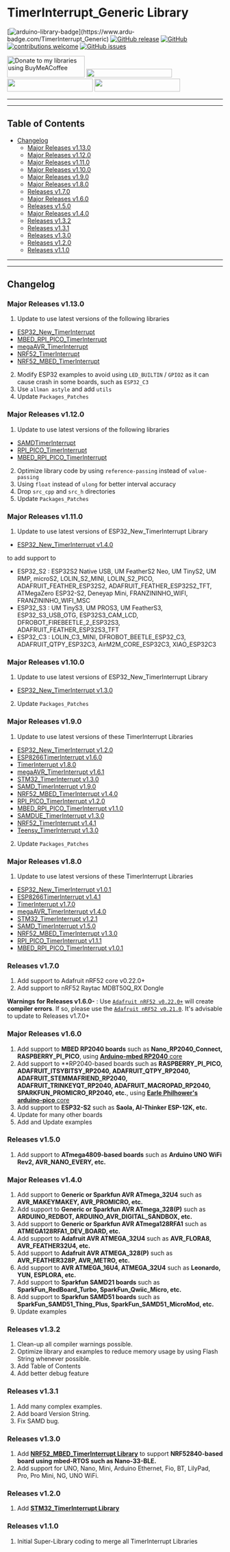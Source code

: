 # TimerInterrupt_Generic Library

[![arduino-library-badge](https://www.ardu-badge.com/badge/TimerInterrupt_Generic.svg?)](https://www.ardu-badge.com/TimerInterrupt_Generic)
[![GitHub release](https://img.shields.io/github/release/khoih-prog/TimerInterrupt_Generic.svg)](https://github.com/khoih-prog/TimerInterrupt_Generic/releases)
[![GitHub](https://img.shields.io/github/license/mashape/apistatus.svg)](https://github.com/khoih-prog/TimerInterrupt_Generic/blob/main/LICENSE)
[![contributions welcome](https://img.shields.io/badge/contributions-welcome-brightgreen.svg?style=flat)](#Contributing)
[![GitHub issues](https://img.shields.io/github/issues/khoih-prog/TimerInterrupt_Generic.svg)](http://github.com/khoih-prog/TimerInterrupt_Generic/issues)



<a href="https://www.buymeacoffee.com/khoihprog6" title="Donate to my libraries using BuyMeACoffee"><img src="https://cdn.buymeacoffee.com/buttons/v2/default-yellow.png" alt="Donate to my libraries using BuyMeACoffee" style="height: 50px !important;width: 181px !important;" ></a>
<a href="https://www.buymeacoffee.com/khoihprog6" title="Donate to my libraries using BuyMeACoffee"><img src="https://img.shields.io/badge/buy%20me%20a%20coffee-donate-orange.svg?logo=buy-me-a-coffee&logoColor=FFDD00" style="height: 20px !important;width: 200px !important;" ></a>
<a href="https://profile-counter.glitch.me/khoih-prog/count.svg" title="Total khoih-prog Visitor count"><img src="https://profile-counter.glitch.me/khoih-prog/count.svg" style="height: 30px;width: 200px;"></a>
<a href="https://profile-counter.glitch.me/khoih-prog-TimerInterrupt_Generic/count.svg" title="TimerInterrupt_Generic Visitor count"><img src="https://profile-counter.glitch.me/khoih-prog-TimerInterrupt_Generic/count.svg" style="height: 30px;width: 200px;"></a>

---
---

## Table of Contents

* [Changelog](#changelog)
  * [Major Releases v1.13.0](#major-releases-v1130)
  * [Major Releases v1.12.0](#major-releases-v1120)
  * [Major Releases v1.11.0](#major-releases-v1110)
  * [Major Releases v1.10.0](#major-releases-v1100)
  * [Major Releases v1.9.0](#major-releases-v190)
  * [Major Releases v1.8.0](#major-releases-v180)
  * [Releases v1.7.0](#releases-v170)
  * [Major Releases v1.6.0](#major-releases-v160)
  * [Releases v1.5.0](#releases-v150)
  * [Major Releases v1.4.0](#major-releases-v140)
  * [Releases v1.3.2](#releases-v132)
  * [Releases v1.3.1](#releases-v131)
  * [Releases v1.3.0](#releases-v130)
  * [Releases v1.2.0](#releases-v120)
  * [Releases v1.1.0](#releases-v110)


---
---

## Changelog

### Major Releases v1.13.0

1. Update to use latest versions of the following libraries
- [ESP32_New_TimerInterrupt](https://github.com/khoih-prog/ESP32_New_TimerInterrupt)
- [MBED_RPI_PICO_TimerInterrupt](https://github.com/khoih-prog/MBED_RPI_PICO_TimerInterrupt)
- [megaAVR_TimerInterrupt](https://github.com/khoih-prog/megaAVR_TimerInterrupt)
- [NRF52_TimerInterrupt](https://github.com/khoih-prog/NRF52_TimerInterrupt)
- [NRF52_MBED_TimerInterrupt](https://github.com/khoih-prog/NRF52_MBED_TimerInterrupt)
2. Modify ESP32 examples to avoid using `LED_BUILTIN` / `GPIO2` as it can cause crash in some boards, such as `ESP32_C3`
3. Use `allman astyle` and add `utils`
4. Update `Packages_Patches`

### Major Releases v1.12.0

1. Update to use latest versions of the following libraries
- [SAMDTimerInterrupt](https://github.com/khoih-prog/SAMDTimerInterrupt)
- [RPI_PICO_TimerInterrupt](https://github.com/khoih-prog/RPI_PICO_TimerInterrupt)
- [MBED_RPI_PICO_TimerInterrupt](https://github.com/khoih-prog/MBED_RPI_PICO_TimerInterrupt)
2. Optimize library code by using `reference-passing` instead of `value-passing`
3. Using `float` instead of `ulong` for better interval accuracy
4. Drop `src_cpp` and `src_h` directories
5. Update `Packages_Patches`


### Major Releases v1.11.0

1. Update to use latest versions of ESP32_New_TimerInterrupt Library

  - [ESP32_New_TimerInterrupt v1.4.0](https://github.com/khoih-prog/ESP32_New_TimerInterrupt)
  
  to add support to 
  - ESP32_S2 : ESP32S2 Native USB, UM FeatherS2 Neo, UM TinyS2, UM RMP, microS2, LOLIN_S2_MINI, LOLIN_S2_PICO, ADAFRUIT_FEATHER_ESP32S2, ADAFRUIT_FEATHER_ESP32S2_TFT, ATMegaZero ESP32-S2, Deneyap Mini, FRANZININHO_WIFI, FRANZININHO_WIFI_MSC
  - ESP32_S3 : UM TinyS3, UM PROS3, UM FeatherS3, ESP32_S3_USB_OTG, ESP32S3_CAM_LCD, DFROBOT_FIREBEETLE_2_ESP32S3, ADAFRUIT_FEATHER_ESP32S3_TFT
  - ESP32_C3 : LOLIN_C3_MINI, DFROBOT_BEETLE_ESP32_C3, ADAFRUIT_QTPY_ESP32C3, AirM2M_CORE_ESP32C3, XIAO_ESP32C3

### Major Releases v1.10.0

1. Update to use latest versions of ESP32_New_TimerInterrupt Library

  - [ESP32_New_TimerInterrupt v1.3.0](https://github.com/khoih-prog/ESP32_New_TimerInterrupt)

2. Update `Packages_Patches`


### Major Releases v1.9.0

1. Update to use latest versions of these TimerInterrupt Libraries

  - [ESP32_New_TimerInterrupt v1.2.0](https://github.com/khoih-prog/ESP32_New_TimerInterrupt)
  - [ESP8266TimerInterrupt v1.6.0](https://github.com/khoih-prog/ESP8266TimerInterrupt)
  - [TimerInterrupt v1.8.0](https://github.com/khoih-prog/TimerInterrupt)
  - [megaAVR_TimerInterrupt v1.6.1](https://github.com/khoih-prog/megaAVR_TimerInterrupt)
  - [STM32_TimerInterrupt v1.3.0](https://github.com/khoih-prog/STM32_TimerInterrupt)
  - [SAMD_TimerInterrupt v1.9.0](https://github.com/khoih-prog/SAMD_TimerInterrupt)
  - [NRF52_MBED_TimerInterrupt v1.4.0](https://github.com/khoih-prog/NRF52_MBED_TimerInterrupt)
  - [RPI_PICO_TimerInterrupt v1.2.0](https://github.com/khoih-prog/RPI_PICO_TimerInterrupt)
  - [MBED_RPI_PICO_TimerInterrupt v1.1.0](https://github.com/khoih-prog/MBED_RPI_PICO_TimerInterrupt)
  - [SAMDUE_TimerInterrupt v1.3.0](https://github.com/khoih-prog/SAMDUE_TimerInterrupt)
  - [NRF52_TimerInterrupt v1.4.1](https://github.com/khoih-prog/NRF52_TimerInterrupt)
  - [Teensy_TimerInterrupt v1.3.0](https://github.com/khoih-prog/Teensy_TimerInterrupt)
2. Update `Packages_Patches`

### Major Releases v1.8.0

1. Update to use latest versions of these TimerInterrupt Libraries

  - [ESP32_New_TimerInterrupt v1.0.1](https://github.com/khoih-prog/ESP32_New_TimerInterrupt)
  - [ESP8266TimerInterrupt v1.4.1](https://github.com/khoih-prog/ESP8266TimerInterrupt)
  - [TimerInterrupt v1.7.0](https://github.com/khoih-prog/TimerInterrupt)
  - [megaAVR_TimerInterrupt v1.4.0](https://github.com/khoih-prog/megaAVR_TimerInterrupt)
  - [STM32_TimerInterrupt v1.2.1](https://github.com/khoih-prog/STM32_TimerInterrupt)
  - [SAMD_TimerInterrupt v1.5.0](https://github.com/khoih-prog/SAMD_TimerInterrupt)
  - [NRF52_MBED_TimerInterrupt v1.3.0](https://github.com/khoih-prog/NRF52_MBED_TimerInterrupt)
  - [RPI_PICO_TimerInterrupt v1.1.1](https://github.com/khoih-prog/RPI_PICO_TimerInterrupt)
  - [MBED_RPI_PICO_TimerInterrupt v1.0.1](https://github.com/khoih-prog/MBED_RPI_PICO_TimerInterrupt)
  
### Releases v1.7.0

1. Add support to Adafruit nRF52 core v0.22.0+
2. Add support to nRF52 Raytac MDBT50Q_RX Dongle

**Warnings for Releases v1.6.0-** : Use [`Adafruit nRF52 v0.22.0+`](https://github.com/adafruit/Adafruit_nRF52_Arduino/releases/tag/0.22.0) will create **compiler errors**. If so, please use the [`Adafruit nRF52 v0.21.0`](https://github.com/adafruit/Adafruit_nRF52_Arduino/releases/tag/0.21.0). It's advisable to update to Releases v1.7.0+

### Major Releases v1.6.0

1. Add support to **MBED RP2040 boards** such as **Nano_RP2040_Connect, RASPBERRY_PI_PICO**, using [**Arduino-mbed RP2040** core](https://github.com/arduino/ArduinoCore-mbed)
2. Add support to **RP2040-based boards such as **RASPBERRY_PI_PICO, ADAFRUIT_ITSYBITSY_RP2040, ADAFRUIT_QTPY_RP2040, ADAFRUIT_STEMMAFRIEND_RP2040, ADAFRUIT_TRINKEYQT_RP2040, ADAFRUIT_MACROPAD_RP2040, SPARKFUN_PROMICRO_RP2040, etc.**, using [**Earle Philhower's arduino-pico** core](https://github.com/earlephilhower/arduino-pico)
3. Add support to **ESP32-S2** such as **Saola, AI-Thinker ESP-12K, etc.**
4. Update for many other boards
5. Add and Update examples

### Releases v1.5.0

1. Add support to **ATmega4809-based boards** such as **Arduino UNO WiFi Rev2, AVR_NANO_EVERY, etc.**

### Major Releases v1.4.0

1. Add support to **Generic or Sparkfun AVR ATmega_32U4** such as **AVR_MAKEYMAKEY, AVR_PROMICRO, etc.**
2. Add support to **Generic or Sparkfun AVR ATmega_328(P)** such as **ARDUINO_REDBOT, ARDUINO_AVR_DIGITAL_SANDBOX, etc.**
3. Add support to **Generic or Sparkfun AVR ATmega128RFA1** such as **ATMEGA128RFA1_DEV_BOARD, etc.**
4. Add support to **Adafruit AVR ATMEGA_32U4** such as **AVR_FLORA8, AVR_FEATHER32U4, etc.**
5. Add support to **Adafruit AVR ATMEGA_328(P)** such as **AVR_FEATHER328P, AVR_METRO, etc.**
6. Add support to **AVR ATMEGA_16U4, ATMEGA_32U4** such as **Leonardo, YUN, ESPLORA, etc.**
7. Add support to **Sparkfun SAMD21 boards** such as **SparkFun_RedBoard_Turbo, SparkFun_Qwiic_Micro, etc.**
8. Add support to **Sparkfun SAMD51 boards** such as **SparkFun_SAMD51_Thing_Plus, SparkFun_SAMD51_MicroMod, etc.**
9. Update examples

### Releases v1.3.2

1. Clean-up all compiler warnings possible.
2. Optimize library and examples to reduce memory usage by using Flash String whenever possible.
3. Add Table of Contents
4. Add better debug feature

### Releases v1.3.1

1. Add many complex examples.
2. Add board Version String.
3. Fix SAMD bug.


### Releases v1.3.0

1. Add [**NRF52_MBED_TimerInterrupt Library**](https://github.com/khoih-prog/NRF52_MBED_TimerInterrupt) to support **NRF52840-based board using mbed-RTOS such as Nano-33-BLE.**
2. Add support for UNO, Nano, Mini, Arduino Ethernet, Fio, BT, LilyPad, Pro, Pro Mini, NG, UNO WiFi.


### Releases v1.2.0

1. Add [**STM32_TimerInterrupt Library**](https://github.com/khoih-prog/STM32_TimerInterrupt)

### Releases v1.1.0

1. Initial Super-Library coding to merge all TimerInterrupt Libraries
   



